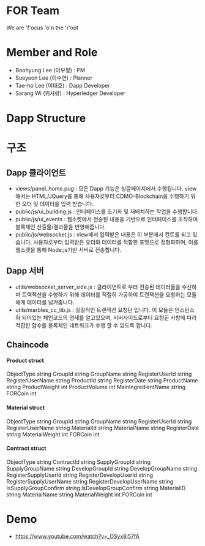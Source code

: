 # FOR Team
We are 'f'ocus 'o'n the 'r'oot

# Member and Role
 - Boohyung Lee (이부형) : PM
 - Sueyeon Lee (이수연) : Planner
 - Tae-ho Lee (이태호) : Dapp Developer
 - Sarang Wi (위사랑) : Hyperledger Developer
 
# Dapp Structure

# 구조
## Dapp 클라이언트
 - views/panel_home.pug : 모든 Dapp 기능은 싱글페이지에서 수행됩니다. view에서는 HTML/JQuery를 통해 사용자로부터 CDMO-Blockchain을 수행하기 위한 오더 및 데이터를 입력 받습니다.
 - public/js/ui_building.js : 인터페이스를 초기화 및 재배치하는 작업을 수행합니다.
 - public/js/ui_events : 웹소켓에서 전송된 내용을 기반으로 인터페이스를 조작하여 블록체인 산출물/결과물을 반영해줍니다.
 - public/js/websocket.js : view에서 입력받은 내용은 이 부분에서 컨트롤 되고 있습니다. 사용자로부터 입력받은 오더와 데이터를 적합한 포맷으로 정형화하며, 이를 웹소켓을 통해 Node.js기반 서버로 전송합니다.
## Dapp 서버
 - utils/websocket_server_side.js : 클라이언트로 부터 전송된 데이터들을 수신하며 트랙잭션을 수행하기 위해 데이터를 적절히 가공하여 트랜잭션을 요청하는 모듈에게 데이터를 넘겨줍니다.
 - utils/marbles_cc_lib.js : 실질적인 트랜잭션 요청단 입니다. 이 모듈은 인스턴스화 되어있는 체인코드의 명세를 알고있으며, 서버사이드로부터 요청된 사항에 따라 적합한 함수를 블록체인 네트워크가 수행 할 수 있도록 합니다.
## Chaincode
#### Product struct
   ObjectType string
   GroupId      string
   GroupName  string
   RegisterUserId string
   RegisterUserName string
   ProductId  string
   RegisterDate string
   ProductName string
   ProductWeight int
   ProductVolume int
   MainIngredientName string
   FORCoin int
#### Material struct 
   ObjectType string
   GroupId      string
   GroupName  string
   RegisterUserId string
   RegisterUserName string
   MaterialId  string
   MaterialName string
   RegisterDate string
   MaterialWeight int
   FORCoin        int
#### Contract struct 
   ObjectType string
   ContractId      string
   SupplyGroupId  string
   SupplyGroupName  string
   DevelopGroupId   string
   DevelopGroupName string
   RegisterSupplyUserId string
   RegisterDevelopUserId string
   RegisterSupplyUserName string
   RegisterDevelopUserName string
   IsSupplyGroupConfirm string
   IsDevelopGroupConfirm string
   MaterialID string
   MaterialName string
   MaterialWeight   int
   FORCoin int
# Demo
 - https://www.youtube.com/watch?v=_OSyx8i57fA

